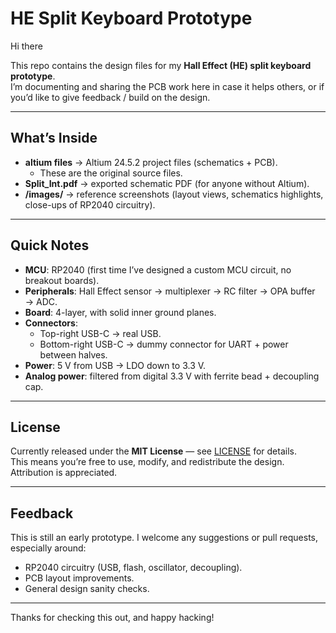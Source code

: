 # HE Split Keyboard Prototype

Hi there 

This repo contains the design files for my **Hall Effect (HE) split keyboard prototype**.  
I’m documenting and sharing the PCB work here in case it helps others, or if you’d like to give feedback / build on the design.  

---

## What’s Inside
- **altium files** → Altium 24.5.2 project files (schematics + PCB).  
  - These are the original source files.  
- **Split_Int.pdf** → exported schematic PDF (for anyone without Altium).  
- **/images/** → reference screenshots (layout views, schematics highlights, close-ups of RP2040 circuitry).  

---

## Quick Notes
- **MCU**: RP2040 (first time I’ve designed a custom MCU circuit, no breakout boards).  
- **Peripherals**: Hall Effect sensor → multiplexer → RC filter → OPA buffer → ADC.  
- **Board**: 4-layer, with solid inner ground planes.  
- **Connectors**:  
  - Top-right USB-C → real USB.  
  - Bottom-right USB-C → dummy connector for UART + power between halves.  
- **Power**: 5 V from USB → LDO down to 3.3 V.  
- **Analog power**: filtered from digital 3.3 V with ferrite bead + decoupling cap.  

---

## License
Currently released under the **MIT License** — see [LICENSE](LICENSE) for details.  
This means you’re free to use, modify, and redistribute the design. Attribution is appreciated.  

---

## Feedback
This is still an early prototype. I welcome any suggestions or pull requests, especially around:  
- RP2040 circuitry (USB, flash, oscillator, decoupling).  
- PCB layout improvements.  
- General design sanity checks.  

---

Thanks for checking this out, and happy hacking!  
